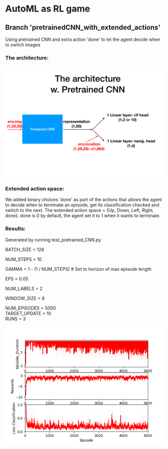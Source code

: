# AutoML as RL game 

## Branch 'pretrainedCNN_with_extended_actions'
Using pretrained CNN and extra action 'done' to let the agent decide when to switch images

### The architecture:
![alt text](https://raw.githubusercontent.com/LishengSun/AutoML-as-RL-game/pretrainedCNN_with_extended_actions/figs/architecture_pretrainedCNN.png)

### Extended action space:
We added binary choices 'done' as part of the actions that allows the agent to decide when to terminate an episode, get its classification checked and switch to the next. The extended action space = {Up, Down, Left, Right, done}. done is 0 by default, the agent set it to 1 when it wants to terminate.

### Results:
Generated by running test_pretrained_CNN.py                            

BATCH_SIZE = 128                               

NUM_STEPS = 10                            

GAMMA = 1 - (1 / NUM_STEPS) # Set to horizon of max episode length                    

EPS = 0.05                             

NUM_LABELS = 2                                  

WINDOW_SIZE = 8                             

NUM_EPISODES = 5000                            
TARGET_UPDATE = 10                             
RUNS = 3                                      

![alt text](https://raw.githubusercontent.com/LishengSun/AutoML-as-RL-game/pretrainedCNN_with_extended_actions/simulation_results/pretrainedCNN_extend_2labs_3runs_5000epis_10steps_8ws_rw-10.png)


